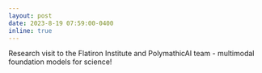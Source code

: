 ```yaml
---
layout: post
date: 2023-8-19 07:59:00-0400
inline: true
---
```


Research visit to the Flatiron Institute and PolymathicAI team - multimodal foundation models for science!
